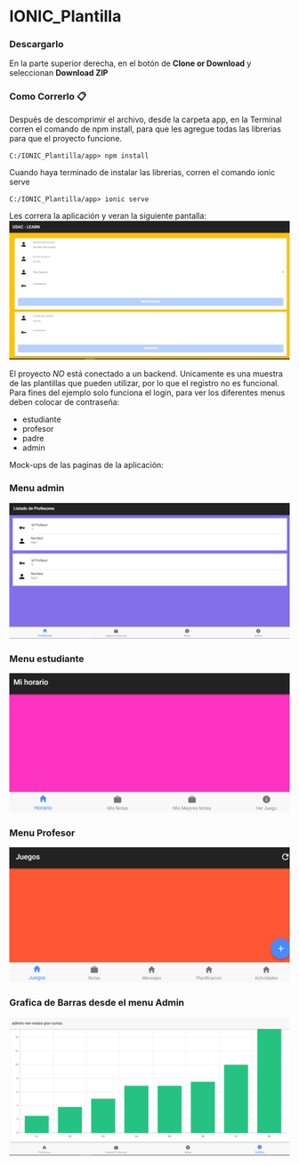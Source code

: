 # IONIC_Plantilla

### Descargarlo

En la parte superior derecha, en el botón de **Clone or Download** y seleccionan **Download ZIP**

### Como Correrlo 📋

Después de descomprimir el archivo, desde la carpeta app, en la Terminal corren el comando de npm install, para que les agregue todas las librerias para que el proyecto funcione. 

```
C:/IONIC_Plantilla/app> npm install
```

Cuando haya terminado de instalar las librerias, corren el comando ionic serve

```
C:/IONIC_Plantilla/app> ionic serve
```

Les correra la aplicación y veran la siguiente pantalla:
![Screenshot1](https://raw.githubusercontent.com/Alba21/IONIC_Plantilla/master/Mock-ups/registro.PNG) 

El proyecto *NO* está conectado a un backend. Unicamente es una muestra de las plantillas que pueden utilizar, por lo que el registro no es funcional. Para fines del ejemplo solo funciona el login, para ver los diferentes menus deben colocar de contraseña:

* estudiante
* profesor
* padre
* admin

Mock-ups de las paginas de la aplicación:


### Menu admin

![Screenshot1](https://raw.githubusercontent.com/Alba21/IONIC_Plantilla/master/Mock-ups/admin.PNG) 

### Menu estudiante

![Screenshot1](https://raw.githubusercontent.com/Alba21/IONIC_Plantilla/master/Mock-ups/estudiante.PNG) 


### Menu Profesor

![Screenshot1](https://raw.githubusercontent.com/Alba21/IONIC_Plantilla/master/Mock-ups/profesor.PNG) 


### Grafica de Barras desde el menu Admin

![Screenshot1](https://raw.githubusercontent.com/Alba21/IONIC_Plantilla/master/Mock-ups/grafica.PNG) 


